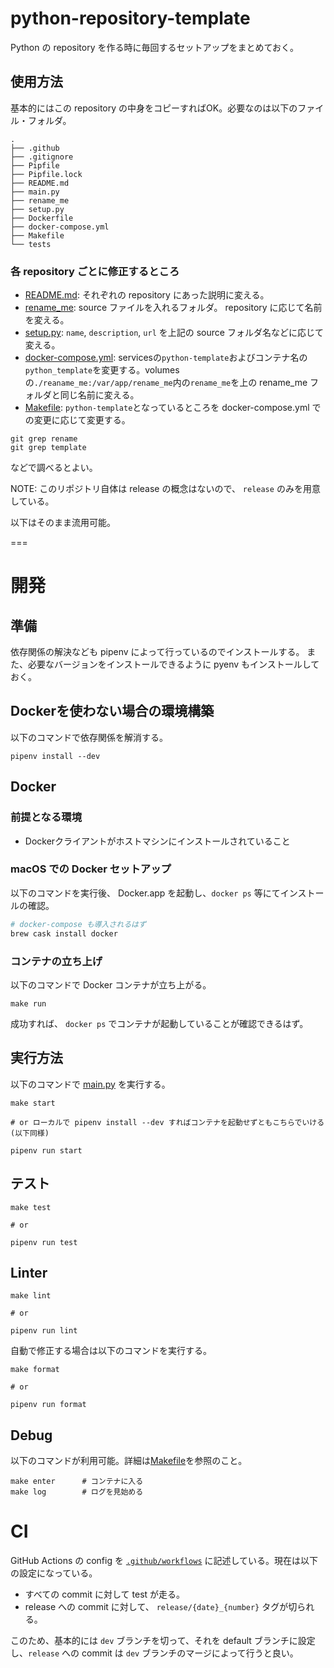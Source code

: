 python-repository-template
===

Python の repository を作る時に毎回するセットアップをまとめておく。

## 使用方法
基本的にはこの repository の中身をコピーすればOK。必要なのは以下のファイル・フォルダ。

```shell
.
├── .github
├── .gitignore
├── Pipfile
├── Pipfile.lock
├── README.md
├── main.py
├── rename_me
├── setup.py
├── Dockerfile
├── docker-compose.yml
├── Makefile
└── tests
```

### 各 repository ごとに修正するところ
* [README.md](./README.md): それぞれの repository にあった説明に変える。
* [rename_me](./rename_me): source ファイルを入れるフォルダ。 repository に応じて名前を変える。
* [setup.py](./setup.py): `name`, `description`, `url` を上記の source フォルダ名などに応じて変える。
* [docker-compose.yml](./docker-compose.yml): servicesの`python-template`およびコンテナ名の`python_template`を変更する。volumesの`./reaname_me:/var/app/rename_me`内の`rename_me`を上の rename_me フォルダと同じ名前に変える。
* [Makefile](./Makefile): `python-template`となっているところを docker-compose.yml での変更に応じて変更する。

```shell
git grep rename
git grep template
```

などで調べるとよい。

NOTE: このリポジトリ自体は release の概念はないので、 `release` のみを用意している。

以下はそのまま流用可能。

===

# 開発
## 準備
依存関係の解決なども pipenv によって行っているのでインストールする。
また、必要なバージョンをインストールできるように pyenv もインストールしておく。

## Dockerを使わない場合の環境構築
以下のコマンドで依存関係を解消する。

```shell
pipenv install --dev
```

## Docker
### 前提となる環境
- Dockerクライアントがホストマシンにインストールされていること

### macOS での Docker セットアップ
以下のコマンドを実行後、 Docker.app を起動し、`docker ps` 等にてインストールの確認。

```bash
# docker-compose も導入されるはず
brew cask install docker
```
### コンテナの立ち上げ
以下のコマンドで Docker コンテナが立ち上がる。

```shell
make run
```
成功すれば、 `docker ps` でコンテナが起動していることが確認できるはず。


## 実行方法
以下のコマンドで [main.py](./main.py) を実行する。

```shell
make start

# or ローカルで pipenv install --dev すればコンテナを起動せずともこちらでいける(以下同様)

pipenv run start
```


## テスト
```shell
make test

# or

pipenv run test
```

## Linter
```shell
make lint

# or

pipenv run lint
```

自動で修正する場合は以下のコマンドを実行する。

```shell
make format

# or

pipenv run format
```

## Debug
以下のコマンドが利用可能。詳細は[Makefile](./Makefile)を参照のこと。

```
make enter      # コンテナに入る
make log        # ログを見始める
```

# CI
GitHub Actions の config を [`.github/workflows`](./.github/workflows) に記述している。現在は以下の設定になっている。

* すべての commit に対して test が走る。
* release への commit に対して、 `release/{date}_{number}` タグが切られる。

このため、基本的には `dev` ブランチを切って、それを default ブランチに設定し、`release` への commit は `dev` ブランチのマージによって行うと良い。
